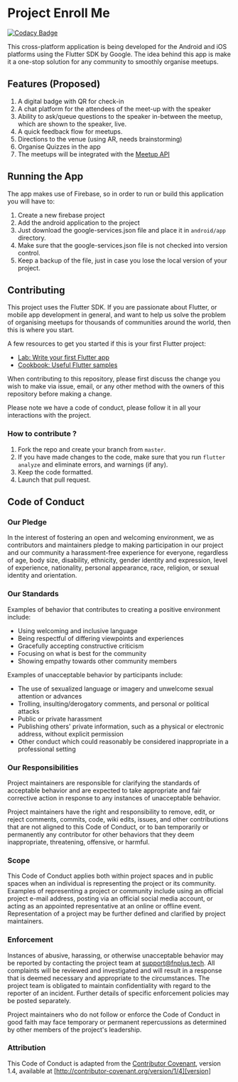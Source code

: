 # Project Enroll Me

[![Codacy Badge](https://api.codacy.com/project/badge/Grade/cd351b0a24eb4d84bb825492690d09a7)](https://www.codacy.com/manual/fnplus/enroll-me-flutter?utm_source=github.com&amp;utm_medium=referral&amp;utm_content=fnplus/enroll-me-flutter&amp;utm_campaign=Badge_Grade)

This cross-platform application is being developed for the Android and iOS platforms using the Flutter SDK by Google. The idea behind this app is make it a one-stop solution for any community to smoothly organise meetups. 

## Features (Proposed)

1) A digital badge with QR for check-in
2) A chat platform for the attendees of the meet-up with the speaker
3) Ability to ask/queue questions to the speaker in-between the meetup, which are shown to the speaker, live.
4) A quick feedback flow for meetups.
5) Directions to the venue (using AR, needs brainstorming)
6) Organise Quizzes in the app
7) The meetups will be integrated with the [Meetup API](https://www.meetup.com/meetup_api/)

## Running the App
The app makes use of Firebase, so in order to run or build this application you will have to:

1. Create a new firebase project
2. Add the android application to the project
3. Just download the google-services.json file and place it in `android/app` directory.
4. Make sure that the google-services.json file is not checked into version control.
5. Keep a backup of the file, just in case you lose the local version of your project.

## Contributing

This project uses the Flutter SDK. If you are passionate about Flutter, or mobile app development in general, and want to help us solve the problem of organising meetups for thousands of communities around the world, then this is where you start.

A few resources to get you started if this is your first Flutter project:

- [Lab: Write your first Flutter app](https://flutter.io/docs/get-started/codelab)
- [Cookbook: Useful Flutter samples](https://flutter.io/docs/cookbook)

When contributing to this repository, please first discuss the change you wish to make via issue,
email, or any other method with the owners of this repository before making a change. 

Please note we have a code of conduct, please follow it in all your interactions with the project.

### How to contribute ?

1. Fork the repo and create your branch from `master`.
2. If you have made changes to the code, make sure that you run `flutter analyze` and eliminate errors, and warnings (if any).
3. Keep the code formatted.
4. Launch that pull request.

## Code of Conduct

### Our Pledge

In the interest of fostering an open and welcoming environment, we as
contributors and maintainers pledge to making participation in our project and
our community a harassment-free experience for everyone, regardless of age, body
size, disability, ethnicity, gender identity and expression, level of experience,
nationality, personal appearance, race, religion, or sexual identity and
orientation.

### Our Standards

Examples of behavior that contributes to creating a positive environment
include:

* Using welcoming and inclusive language
* Being respectful of differing viewpoints and experiences
* Gracefully accepting constructive criticism
* Focusing on what is best for the community
* Showing empathy towards other community members

Examples of unacceptable behavior by participants include:

* The use of sexualized language or imagery and unwelcome sexual attention or
advances
* Trolling, insulting/derogatory comments, and personal or political attacks
* Public or private harassment
* Publishing others' private information, such as a physical or electronic
  address, without explicit permission
* Other conduct which could reasonably be considered inappropriate in a
  professional setting

### Our Responsibilities

Project maintainers are responsible for clarifying the standards of acceptable
behavior and are expected to take appropriate and fair corrective action in
response to any instances of unacceptable behavior.

Project maintainers have the right and responsibility to remove, edit, or
reject comments, commits, code, wiki edits, issues, and other contributions
that are not aligned to this Code of Conduct, or to ban temporarily or
permanently any contributor for other behaviors that they deem inappropriate,
threatening, offensive, or harmful.

### Scope

This Code of Conduct applies both within project spaces and in public spaces
when an individual is representing the project or its community. Examples of
representing a project or community include using an official project e-mail
address, posting via an official social media account, or acting as an appointed
representative at an online or offline event. Representation of a project may be
further defined and clarified by project maintainers.

### Enforcement

Instances of abusive, harassing, or otherwise unacceptable behavior may be
reported by contacting the project team at [support@fnplus.tech](mailto:support@fnplus.tech). All
complaints will be reviewed and investigated and will result in a response that
is deemed necessary and appropriate to the circumstances. The project team is
obligated to maintain confidentiality with regard to the reporter of an incident.
Further details of specific enforcement policies may be posted separately.

Project maintainers who do not follow or enforce the Code of Conduct in good
faith may face temporary or permanent repercussions as determined by other
members of the project's leadership.

### Attribution

This Code of Conduct is adapted from the [Contributor Covenant][homepage], version 1.4,
available at [http://contributor-covenant.org/version/1/4][version]

[homepage]: http://contributor-covenant.org
[version]: http://contributor-covenant.org/version/1/4/

